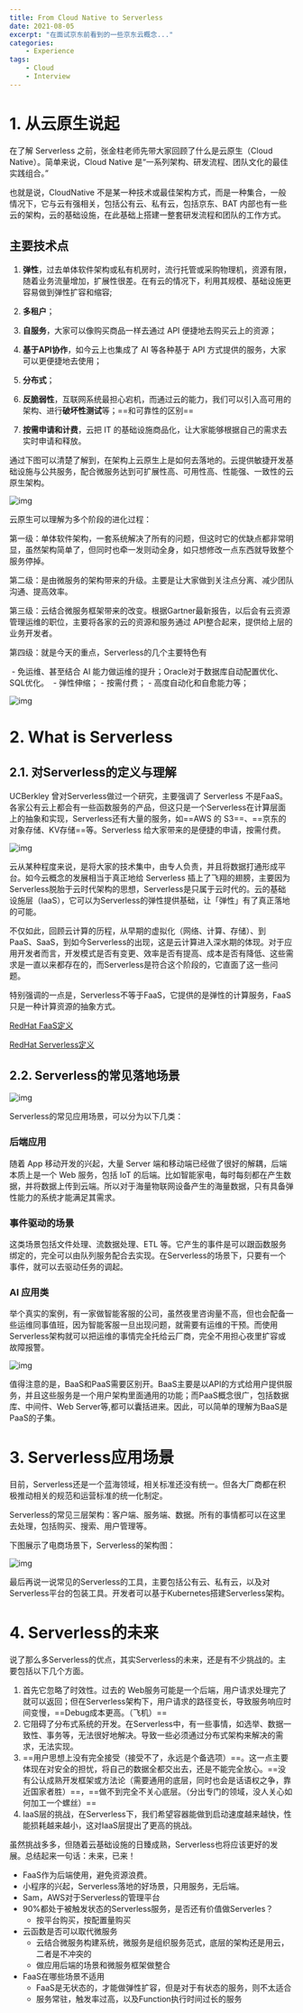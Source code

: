 ```yaml
---
title: From Cloud Native to Serverless
date: 2021-08-05
excerpt: "在面试京东前看到的一些京东云概念..."
categories: 
    - Experience
tags: 
    - Cloud
    - Interview
---
```




# 1. 从云原生说起

在了解 Serverless 之前，张金柱老师先带大家回顾了什么是云原生（Cloud Native）。简单来说，Cloud Native 是“一系列架构、研发流程、团队文化的最佳实践组合。” 

也就是说，CloudNative 不是某一种技术或最佳架构方式，而是一种集合，一般情况下，它与云有强相关，包括公有云、私有云，包括京东、BAT 内部也有一些云的架构，云的基础设施，在此基础上搭建一整套研发流程和团队的工作方式。

## 主要技术点

1. **弹性**，过去单体软件架构或私有机房时，流行托管或采购物理机，资源有限，随着业务流量增加，扩展性很差。在有云的情况下，利用其规模、基础设施更容易做到弹性扩容和缩容;

2. **多租户**；

3. **自服务**，大家可以像购买商品一样去通过 API 便捷地去购买云上的资源；

4. **基于API协作**，如今云上也集成了 AI 等各种基于 API 方式提供的服务，大家可以更便捷地去使用；

5. **分布式**；

6. **反脆弱性**，互联网系统最担心宕机，而通过云的能力，我们可以引入高可用的架构、进行**破坏性测试**等；==和可靠性的区别==

7. **按需申请和计费**，云把 IT 的基础设施商品化，让大家能够根据自己的需求去实时申请和释放。

通过下图可以清楚了解到，在架构上云原生上是如何去落地的。云提供敏捷开发基础设施与公共服务，配合微服务达到可扩展性高、可用性高、性能强、一致性的云原生架构。

![img](https://pic2.zhimg.com/v2-46ff8ceac29fb1bd3172a92e52bcf3c1_b.jpg)

云原生可以理解为多个阶段的进化过程：

第一级：单体软件架构，一套系统解决了所有的问题，但这时它的优缺点都非常明显，虽然架构简单了，但同时也牵一发则动全身，如只想修改一点东西就导致整个服务停掉。

第二级：是由微服务的架构带来的升级。主要是让大家做到关注点分离、减少团队沟通、提高效率。

第三级：云结合微服务框架带来的改变。根据Gartner最新报告，以后会有云资源管理运维的职位，主要将各家的云的资源和服务通过 API整合起来，提供给上层的业务开发者。

第四级：就是今天的重点，Serverless的几个主要特色有

​    - 免运维、甚至结合 AI 能力做运维的提升；Oracle对于数据库自动配置优化、SQL优化。
​    - 弹性伸缩；
    - 按需付费；
    - 高度自动化和自愈能力等；

![img](https://pic2.zhimg.com/v2-fc4348f17942b4ffc25bea5b93e3d8a1_b.jpg)

# 2. What is Serverless

## 2.1. 对Serverless的定义与理解

UCBerkley 曾对Serverless做过一个研究，主要强调了 Serverless 不是FaaS。各家公有云上都会有一些函数服务的产品，但这只是一个Serverless在计算层面上的抽象和实现，Serverless还有大量的服务，如==AWS 的 S3==、==京东的对象存储、KV存储==等。Serverless 给大家带来的是便捷的申请，按需付费。

![img](https://pic4.zhimg.com/v2-b71ed89cbd91ef022c65221c2d4c7697_b.jpg)

云从某种程度来说，是将大家的技术集中，由专人负责，并且将数据打通形成平台。如今云概念的发展相当于真正地给 Serverless 插上了飞翔的翅膀，主要因为Serverless脱胎于云时代架构的思想，Serverless是只属于云时代的。云的基础设施层（IaaS），它可以为Serverless的弹性提供基础，让「弹性」有了真正落地的可能。

不仅如此，回顾云计算的历程，从早期的虚拟化（网络、计算、存储）、到 PaaS、SaaS，到如今Serverless的出现，这是云计算进入深水期的体现。对于应用开发者而言，开发模式是否有变更、效率是否有提高、成本是否有降低、这些需求是一直以来都存在的，而Serverless是符合这个阶段的，它直面了这一些问题。

特别强调的一点是，Serverless不等于FaaS，它提供的是弹性的计算服务，FaaS只是一种计算资源的抽象方式。

[RedHat FaaS定义](https://www.redhat.com/zh/topics/cloud-native-apps/what-is-faas)

[RedHat Serverless定义](https://www.redhat.com/zh/topics/cloud-native-apps/what-is-serverless)

## 2.2. Serverless的常见落地场景

![img](https://pic2.zhimg.com/v2-a7abc1e34346b349233d3a6ecf8850fd_b.jpg)

Serverless的常见应用场景，可以分为以下几类：

### 后端应用

随着 App 移动开发的兴起，大量 Server 端和移动端已经做了很好的解耦，后端本质上是一个 Web 服务，包括 IoT 的后端。比如智能家电，每时每刻都在产生数据，并将数据上传到云端。所以对于海量物联网设备产生的海量数据，只有具备弹性能力的系统才能满足其需求。

### 事件驱动的场景

这类场景包括文件处理、流数据处理、ETL 等。它产生的事件是可以跟函数服务绑定的，完全可以由队列服务配合去实现。在Serverless的场景下，只要有一个事件，就可以去驱动任务的调起。

### AI 应用类

举个真实的案例，有一家做智能客服的公司，虽然夜里咨询量不高，但也会配备一些运维同事值班，因为智能客服一旦出现问题，就需要有运维的干预。而使用Serverless架构就可以把运维的事情完全托给云厂商，完全不用担心夜里扩容或故障报警。

![img](https://pic1.zhimg.com/v2-2ace0cdb66f82b8df194a51aec286e10_b.jpg)

值得注意的是，BaaS和PaaS需要区别开。BaaS主要是以API的方式给用户提供服务，并且这些服务是一个用户架构里面通用的功能；而PaaS概念很广，包括数据库、中间件、Web Server等,都可以囊括进来。因此，可以简单的理解为BaaS是PaaS的子集。

# 3. Serverless应用场景

目前，Serverless还是一个蓝海领域，相关标准还没有统一。但各大厂商都在积极推动相关的规范和运营标准的统一化制定。

Serverless的常见三层架构：客户端、服务端、数据。所有的事情都可以在这里去处理，包括购买、搜索、用户管理等。

下图展示了电商场景下，Serverless的架构图：

![img](https://pic1.zhimg.com/v2-78843ae3a7fb5a8cd841df4b8e111fa0_b.jpg)

最后再说一说常见的Serverless的工具，主要包括公有云、私有云，以及对Serverless平台的包装工具。开发者可以基于Kubernetes搭建Serverless架构。

# 4. Serverless的未来

说了那么多Serverless的优点，其实Serverless的未来，还是有不少挑战的。主要包括以下几个方面。

1. 首先它忽略了时效性。过去的 Web服务可能是一个后端，用户请求处理完了就可以返回；但在Serverless架构下，用户请求的路径变长，导致服务响应时间变慢，==Debug成本更高。（飞机）==
2. 它阻碍了分布式系统的开发。在Serverless中，有一些事情，如选举、数据一致性、事务等，无法很好地解决。导致一些必须通过分布式架构来解决的需求，无法实现。
3. ==用户思想上没有完全接受（接受不了，永远是个备选项）==。这一点主要体现在对安全的担忧，将自己的数据全都交出去，还是不能完全放心。==没有公认成熟开发框架或方法论（需要通用的底层，同时也会是话语权之争，靠近国家者胜）==，==做不到完全不关心底层。（分出专门的领域，没人关心如何加工一个螺丝）==
4. IaaS层的挑战，在Serverless下，我们希望容器能做到启动速度越来越快，性能损耗越来越小，这对IaaS层提出了更高的挑战。

虽然挑战多多，但随着云基础设施的日臻成熟，Serverless也将应该更好的发展。总结起来一句话：未来，已来！

- FaaS作为后端使用，避免资源浪费。
- 小程序的兴起，Serverless落地的好场景，只用服务，无后端。
- Sam，AWS对于Serverless的管理平台
- 90%都处于被触发状态的Serverless服务，是否还有价值做Serverles？
    - 按平台购买，按配置量购买
- 云函数是否可以取代微服务
    - 云结合微服务构建系统，微服务是组织服务范式，底层的架构还是用云，二者是不冲突的
    - 做应用后端的场景和微服务框架做整合
- FaaS在哪些场景不适用
    - FaaS是无状态的，才能做弹性扩容，但是对于有状态的服务，则不太适合
    - 服务常驻，触发率过高，以及Function执行时间过长的服务